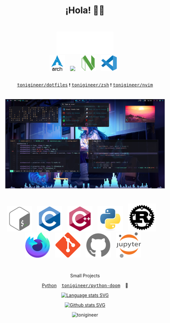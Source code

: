 <h1 align="center">¡Hola! 👨‍💻</h1>

<!--
<p align="center">
<a href="https://git.io/typing-svg"><img src="https://readme-typing-svg.demolab.com?font=Roboto+Slab&weight=500&size=25&duration=3000&pause=1250&color=2990BE&center=true&vCenter=true&width=800&height=100&lines=root%40server%3A+~%23+rm+-rf+%2F;i++%3D+0x5f3759df+-+(+i+%3E%3E+1+)+%2F%2F+what+the+fuck%3F+;while+(1);i++%3D+*+(+long+*+)+%26y+%2F%2F+evil+floating+point+bit+level+hacking;10+PRINT+CHR%24(205.5%2BRND(1))+%3A+GOTO+10" alt="Typing SVG" /></a>
</p>
-->

<!--
<hr>
-->

<!--
## 🥼 Setup
-->

<br>

<p align="center">
    <a href="#"><img src=https://github.com/hyprwm/Hyprland/blob/main/assets/header.svg style="width: 180px;"></a>
    <br>
    <a href="#"><img src=https://github.com/tonigineer/tonigineer/blob/main/assets/icons/arch.svg style="width: 50px;"></a> &nbsp;&nbsp;
    <a href="#"><img src=https://sw.kovidgoyal.net/kitty/_static/kitty.svg style="width: 50px;"></a> &nbsp;&nbsp;
    <a href="#"><img src=https://github.com/tonigineer/tonigineer/blob/main/assets/icons/neovim.svg style="width: 50px;"></a> &nbsp;&nbsp; 
    <a href="#"><img src=https://github.com/tonigineer/tonigineer/blob/main/assets/icons/vscode.svg style="width: 50px;"></a> &nbsp;&nbsp;
</p>

<br>

<div align="center">
<a href="https://github.com/tonigineer/dotfiles"><kbd>tonigineer/dotfiles</kbd></a> ❗ <a href="https://github.com/tonigineer/zsh"><kbd>tonigineer/zsh</kbd></a> ❗ <a href="https://github.com/tonigineer/nvim"><kbd>tonigineer/nvim</kbd>
</a></div>

<br>

<p align="center">
    <div align="center">
    <kbd><img alt="current-impression" src="https://github.com/tonigineer/dotfiles/blob/main/assets/impression.png" style="width: 600px;"/></kbd>
    </div>
</p>

<br>

<!--
## 📌 Interests
-->

<p align="center">
    <a href="#"><img src=https://github.com/tonigineer/tonigineer/blob/main/assets/icons/bash.svg></a> &nbsp;&nbsp;
    <a href="#"><img src=https://github.com/tonigineer/tonigineer/blob/main/assets/icons/c.svg></a> &nbsp;&nbsp;
    <a href="#"><img src=https://github.com/tonigineer/tonigineer/blob/main/assets/icons/cplusplus.svg></a> &nbsp;&nbsp;
    <a href="#"><img src=https://github.com/tonigineer/tonigineer/blob/main/assets/icons/python.svg></a> &nbsp;&nbsp;
    <a href="#"><img src=https://github.com/tonigineer/tonigineer/blob/main/assets/icons/rust.svg></a> &nbsp;&nbsp;
    &nbsp;&nbsp;
    <a href="#"><img src=https://github.com/tonigineer/tonigineer/blob/main/assets/icons/firefox.svg></a> &nbsp;&nbsp;
    <a href="#"><img src=https://github.com/tonigineer/tonigineer/blob/main/assets/icons/git.svg></a> &nbsp;&nbsp;
    <a href="#"><img src=https://github.com/tonigineer/tonigineer/blob/main/assets/icons/github.svg></a> &nbsp;&nbsp;
    <a href="#"><img src=https://github.com/tonigineer/tonigineer/blob/main/assets/icons/jupyter.svg></a> &nbsp;&nbsp;
</p>

<br>

<div align=center>
    <p align=center>Small Projects</p>
        <a href="https://www.python.org/">Python<a> &nbsp;&nbsp; <a href="https://github.com/tonigineer/python-doom"><kbd>tonigineer/python-doom</kbd></a> &nbsp;&nbsp; 🔫 <br>
    <!--
    <a href="https://www.python.org/">Python<a> &nbsp;&nbsp;  🔬  &nbsp;&nbsp; <a href="https://github.com/tonigineer/python-doom"><kbd>tonigineer/python-doom</kbd></a> <br>
    <a href="https://www.python.org/">Python<a> &nbsp;&nbsp;  🎾  &nbsp;&nbsp; <a href="https://github.com/tonigineer/python-doom"><kbd>tonigineer/python-doom</kbd></a> <br>
    -->
</div>

<!--
  <hr>
-->

<!--
## ⚙ Github
-->

<p align="center" >
    <a target="_blank" href=https://github.com/anuraghazra/github-readme-stats><img src=https://github-readme-stats.vercel.app/api/top-langs/?username=tonigineer&&show_icons=true&theme=dracula&text_color=8b8b8b&bg_color=0000&hide_border=true&layout=compact&custom_title=&langs_count=8 alt="Language stats SVG"/></a>
</p>

<p align="center" >
    <a target="_blank" href=https://github.com/anuraghazra/github-readme-stats><img src=https://streak-stats.demolab.com?user=tonigineer&theme=one-dark-pro&hide_border=true&date_format=j%20M%5B%20Y%5D&mode=weekly&background=EB545400 alt="Github stats SVG"/></a>
</p>


<!--
  <hr>
-->


<p align="center">
    <img src=https://komarev.com/ghpvc/?username=tonigineer&label=Profile+Views&color=282A36 alt="tonigineer" />
</p>
